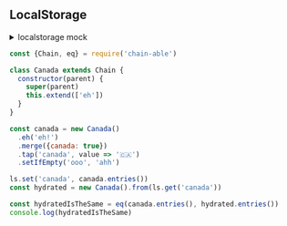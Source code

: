 ## LocalStorage

<details><summary>localstorage mock</summary>

  <code>

    const store = {}
    const storage = {
      getItem: key => store[key],
      setItem: (key, value) => (store[key] = value),
    }
    const ls = {
      get: key => JSON.parse(storage.getItem(key)),
      set: (key, value) => storage.setItem(key, JSON.stringify(value)),
    }

  </code>

</details>

```js
const {Chain, eq} = require('chain-able')

class Canada extends Chain {
  constructor(parent) {
    super(parent)
    this.extend(['eh'])
  }
}

const canada = new Canada()
  .eh('eh!')
  .merge({canada: true})
  .tap('canada', value => '🇨🇦')
  .setIfEmpty('ooo', 'ahh')

ls.set('canada', canada.entries())
const hydrated = new Canada().from(ls.get('canada'))

const hydratedIsTheSame = eq(canada.entries(), hydrated.entries())
console.log(hydratedIsTheSame)
```
